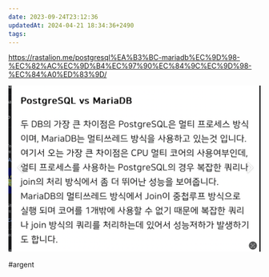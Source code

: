 ```yaml
---
date: 2023-09-24T23:12:36
updatedAt: 2024-04-21 18:34:36+2490
tags: 
---
```

https://rastalion.me/postgresql%EA%B3%BC-mariadb%EC%9D%98-%EC%82%AC%EC%9D%B4%EC%97%90%EC%84%9C%EC%9D%98-%EC%84%A0%ED%83%9D/

![Pasted image 20230924231237](real-resource-image/Pasted%20image%2020230924231237.png)

#argent 